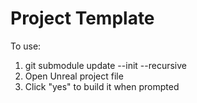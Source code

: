 # Project Template

To use:

1. git submodule update --init --recursive
2. Open Unreal project file
3. Click "yes" to build it when prompted
